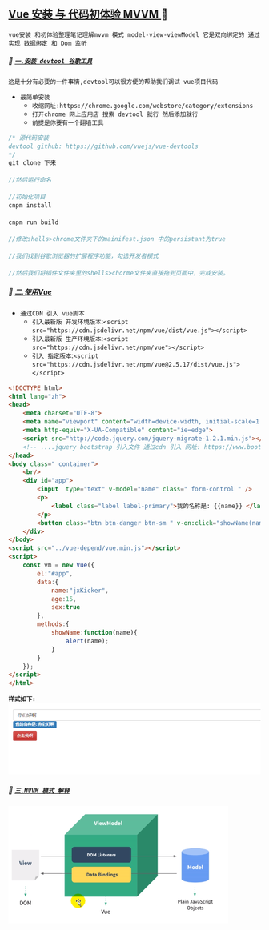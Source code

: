 [Vue 安装 与 代码初体验 MVVM ](#top) <b id="top"></b> :maple_leaf:
-----
`vue安装 和初体验整理笔记理解mvvm 模式 model-view-viewModel 它是双向绑定的 通过 实现 数据绑定 和 Dom 监听`

##### :maple_leaf: [`一.安装 devtool 谷歌工具`](#top)   <b id="devtool"></b>
`这是十分有必要的一件事情,devtool可以很方便的帮助我们调试 vue项目代码` 

* `最简单安装`
  * `收缩网址:https://chrome.google.com/webstore/category/extensions`
  * `打开chrome 网上应用店 搜索 devtool 就行 然后添加就行`
  * `前提是你要有一个翻墙工具`
  
```c#
/* 源代码安装
devtool github: https://github.com/vuejs/vue-devtools
*/
git clone 下来

//然后运行命名

//初始化项目
cnpm install 

cnpm run build

//修改shells>chrome文件夹下的mainifest.json 中的persistant为true

//我们找到谷歌浏览器的扩展程序功能，勾选开发者模式

//然后我们将插件文件夹里的shells>chorme文件夹直接拖到页面中，完成安装。
```

##### :maple_leaf: [二.使用Vue](#top) <b id="usevue"></b>
* `通过CDN 引入 vue脚本`
   * `引入最新版 开发环境版本`:`<script src="https://cdn.jsdelivr.net/npm/vue/dist/vue.js"></script>`
   * `引入最新版 生产环境版本`:`<script src="https://cdn.jsdelivr.net/npm/vue"></script>`
   * `引入 指定版本`:`<script src="https://cdn.jsdelivr.net/npm/vue@2.5.17/dist/vue.js"></script>`
```html
<!DOCTYPE html>
<html lang="zh">
<head>
    <meta charset="UTF-8">
    <meta name="viewport" content="width=device-width, initial-scale=1.0">
    <meta http-equiv="X-UA-Compatible" content="ie=edge">
    <script src="http://code.jquery.com/jquery-migrate-1.2.1.min.js"></script>
    <!-- ....jquery bootstrap 引入文件 通过cdn 引入 网址: https://www.bootcdn.cn/twitter-bootstrap/  -->
</head>
<body class=" container">
    <br/>
    <div id="app">
        <input  type="text" v-model="name" class=" form-control " />
        <p>
            <label class="label label-primary">我的名称是: {{name}} </label> 
        </p>
        <button class="btn btn-danger btn-sm " v-on:click="showName(name)" >点击我啊</button>
    </div>
</body>
<script src="../vue-depend/vue.min.js"></script>
<script>
    const vm = new Vue({
        el:"#app",
        data:{
            name:"jxKicker",
            age:15,
            sex:true
        },
        methods:{
            showName:function(name){
                alert(name);
            }
        }
    });
</script>
</html>
```
**`样式如下:`** <br/>
![mvvm 模式图](/Resources/vue/example.png)

##### :maple_leaf: [`三.MVVM 模式 解释`](#top) <b id="mvvm"></b>
![mvvm 模式图](/Resources/vue/mvvm.png)
